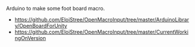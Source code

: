 Arduino to make some foot board macro.
- https://github.com/EloiStree/OpenMacroInput/tree/master/ArduinoLibrary/OpenBoardForUnity
- https://github.com/EloiStree/OpenMacroInput/tree/master/CurrentWorkingOnVersion
